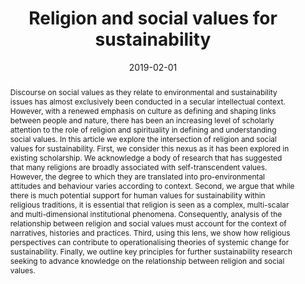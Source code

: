 ---
abstract: "Discourse on social values as they relate to environmental and sustainability issues has almost exclusively been conducted in a secular intellectual context. However, with a renewed emphasis on culture as defining and shaping links between people and nature, there has been an increasing level of scholarly attention to the role of religion and spirituality in defining and understanding social values. In this article we explore the intersection of religion and social values for sustainability. First, we consider this nexus as it has been explored in existing scholarship. We acknowledge a body of research that has suggested that many religions are broadly associated with self-transcendent values. However, the degree to which they are translated into pro-environmental attitudes and behaviour varies according to context. Second, we argue that while there is much potential support for human values for sustainability within religious traditions, it is essential that religion is seen as a complex, multi-scalar and multi-dimensional institutional phenomena. Consequently, analysis of the relationship between religion and social values must account for the context of narratives, histories and practices. Third, using this lens, we show how religious perspectives can contribute to operationalising theories of systemic change for sustainability. Finally, we outline key principles for further sustainability research seeking to advance knowledge on the relationship between religion and social values."
title: "Religion and social values for sustainability"
authors: ["Christopher D. Ives", "jeremy"]
publication_types: ["article-journal"]
tag: "environmental values"
date: 2019-02-01
publishdate: 2019-02-01
doi: "10.1007/s11625-019-00657-0"
---